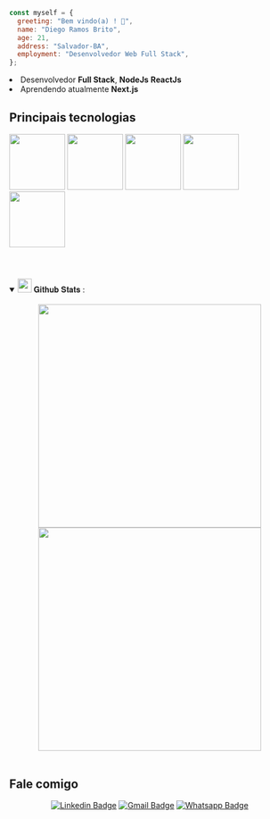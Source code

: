 ```javascript
const myself = {
  greeting: "Bem vindo(a) ! 👋",
  name: "Diego Ramos Brito",
  age: 21,
  address: "Salvador-BA",
  employment: "Desenvolvedor Web Full Stack",
};
```

<li> Desenvolvedor <strong>Full Stack</strong>, <strong>NodeJs</strong> <strong>ReactJs</strong></li>
<li> Aprendendo atualmente <strong> Next.js </strong></li>

<h2>Principais tecnologias</h2>

<img width="100" align="bottom" src="https://img.shields.io/badge/JavaScript-323330?style=for-the-badge&logo=javascript&logoColor=F7DF1E">
<img width="100" align="bottom" src="https://img.shields.io/badge/TypeScript-007ACC?style=for-the-badge&logo=typescript&logoColor=white">
<img width="100" align="bottom" src="https://img.shields.io/badge/React-20232A?style=for-the-badge&logo=react&logoColor=61DAFB">
<img width="100" align="bottom" src="https://img.shields.io/badge/Node.js-339933?style=for-the-badge&logo=nodedotjs&logoColor=white">
<img width="100" align="bottom" src="https://img.shields.io/badge/nestjs-%23E0234E.svg?style=for-the-badge&logo=nestjs&logoColor=white">

<br/>
<br/>

#

<details open="">
<summary>
  <img src="https://media.giphy.com/media/cj87CxfRtrUifF3Ryk/giphy.gif" height="25">
  <span> 𝐆𝐢𝐭𝐡𝐮𝐛 𝐒𝐭𝐚𝐭𝐬 : </span>
</summary>
<br>

<div align="center">
  <img width="400rem" height="400rem" src="https://github-readme-stats.vercel.app/api/top-langs/?username=Drb-Diego&layout=compact&theme=merko&langs_count=10" style="display: inline-block;"/>
  <img width="400rem" height="400rem" src="https://github-readme-stats.vercel.app/api?username=Drb-Diego&show_icons=true&theme=merko" style="display: inline-block;"/>
</div>

<br>

<h2>
  Fale comigo

</h2>

  <div align="center">

[![Linkedin Badge](https://img.shields.io/badge/LinkedIn-0077B5?style=for-the-badge&logo=linkedin&logoColor=white)](https://www.linkedin.com/in/diego-rbrito/)
[![Gmail Badge](https://img.shields.io/badge/Gmail-D14836?style=for-the-badge&logo=gmail&logoColor=white)](mailto:diegorbrito9@gmail.com/)
[![Whatsapp Badge](https://img.shields.io/badge/WhatsApp-25D366?style=for-the-badge&logo=whatsapp&logoColor=white)](https://api.whatsapp.com/send?phone=5571993804648)

</div>
